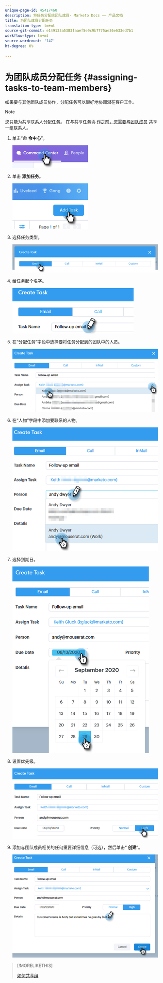 ```yaml
---
unique-page-id: 45417460
description: 将任务分配给团队成员- Marketo Docs —— 产品文档
title: 为团队成员分配任务
translation-type: tm+mt
source-git-commit: e149133a5383faaef5e9c9b7775ae36e633ed7b1
workflow-type: tm+mt
source-wordcount: '147'
ht-degree: 0%

---
```



# 为团队成员分配任务 {#assigning-tasks-to-team-members}

如果要与其他团队成员协作，分配任务可以很好地协调潜在客户工作。

>[!NOTE]
>
>您只能为共享联系人分配任务。 在与共享任务协 [作之前，您需要与团队成员](http://docs.marketo.com/x/fwDb) 共享一组联系人。

1. 单击“命 **令中心**”。

   ![](assets/one-1.png)

1. 单击 **添加任务**。

   ![](assets/two-1.png)

1. 选择任务类型。

   ![](assets/three-1.png)

1. 给任务起个名字。

   ![](assets/four-1.png)

1. 在“分配任务”字段中选择要将任务分配到的团队中的人员。

   ![](assets/five.png)

1. 在“人物”字段中添加要联系的人物。

   ![](assets/six.png)

1. 选择到期日。

   ![](assets/seven.png)

1. 设置优先级。

   ![](assets/eight.png)

1. 添加与团队成员相关的任何重要详细信息（可选），然后单击“ **创建**”。

   ![](assets/nine.png)

>[!MORELIKETHIS]
>
>[如何共享组](http://docs.marketo.com/x/fwDb)

